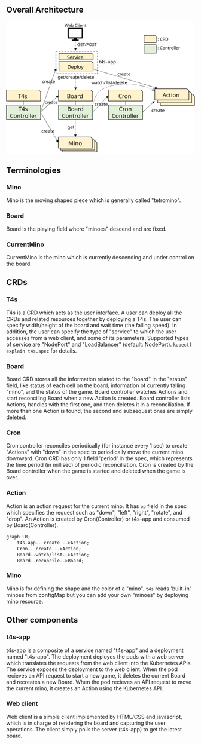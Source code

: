## Overall Architecture
<img src="t4s_architecture.svg" width="600">

## Terminologies
### Mino
Mino is the moving shaped piece which is generally called "tetromino". 

### Board
Board is the playing field where "minoes" descend and are fixed.

### CurrentMino
CurrentMino is the mino which is currently descending and under control on the board.

## CRDs
### T4s
T4s is a CRD which acts as the user interface. 
A user can deploy all the CRDs and related resources together by deploying a T4s.
The user can specify width/height of the board and wait time (the falling speed).
In addition, the user can specify the type of "service" to which the user accesses from a web client, and some of its parameters. 
Supported types of service are "NodePort" and "LoadBalancer" (default: NodePort).
`kubectl explain t4s.spec` for details.

### Board
Board CRD stores all the information related to the "board" in the "status" field, like status of each cell on the board, information of currently falling "mino", and the status of the game. 
Board controller watches Actions and start reconciling Board when a new Action is created.
Board controller lists Actions, handles with the first one, and then deletes it in a reconciliation.
If more than one Action is found, the second and subsequest ones are simply deleted.

### Cron
Cron controller reconciles periodically (for instance every 1 sec) to create "Actions" with "down" in the spec to periodically move the current mino downward.
Cron CRD has only 1 field 'period' in the spec, which represents the time period (in millisec) of periodic reconciliation.
Cron is created by the Board controller when the game is started and deleted when the game is over.

### Action
Action is an action request for the current mino. It has `op` field in the spec which specifies the request such as "down", "left", "right", "rotate", and "drop".
An Action is created by Cron(Controller) or t4s-app and consumed by Board(Controller). 

```mermaid
graph LR;
    t4s-app-- create -->Action;
    Cron-- create -->Action;
    Board-.watch/list.->Action;
    Board--reconcile-->Board;
```

### Mino
Mino is for defining the shape and the color of a "mino". `t4s` reads 'built-in' minoes from configMap but you can add your own "minoes" by deploying mino resource.

## Other components
### t4s-app
t4s-app is a composite of a service named "t4s-app" and a deployment named "t4s-app". The deployment deployes the pods with a web server which translates the requests from the web client into the Kubernetes APIs.
The service exposes the deployment to the web client.
When the pod recieves an API request to start a new game, it deletes the current Board and recreates a new Board.
When the pod recieves an API request to move the current mino, it creates an Action using the Kubernetes API. 

### Web client
Web client is a simple client implemented by HTML/CSS and javascript, which is in charge of rendering the board and capturing the user operations.
The client simply polls the server (t4s-app) to get the latest board.
